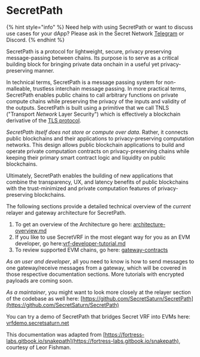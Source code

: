 # SecretPath

{% hint style="info" %}
Need help with using SecretPath or want to discuss use cases for your dApp? Please ask in the Secret Network [Telegram](https://t.me/SCRTCommunity) or Discord.
{% endhint %}

SecretPath is a protocol for lightweight, secure, privacy preserving message-passing between chains. Its purpose is to serve as a critical building block for bringing private data onchain in a useful yet privacy-preserving manner.

In technical terms, SecretPath is a message passing system for non-malleable, trustless interchain message passing. In more practical terms, SecretPath enables public chains to call arbitrary functions on private compute chains while preserving the privacy of the inputs and validity of the outputs. SecretPath is built using a primitive that we call TNLS ("Transport _Network_ Layer Security") which is effectively a blockchain derivative of the [TLS protocol](https://en.wikipedia.org/wiki/Transport\_Layer\_Security).

_SecretPath itself does not store or compute over data_. Rather, it connects public blockchains and their applications to privacy-preserving computation networks. This design allows public blockchain applications to build and operate private computation contracts on privacy-preserving chains while keeping their primary smart contract logic and liquidity on public blockchains.

Ultimately, SecretPath enables the building of new applications that combine the transparency, UX, and latency benefits of public blockchains with the trust-minimized and private computation features of privacy-preserving blockchains.

The following sections provide a detailed technical overview of the _current_ relayer and gateway architecture for SecretPath.&#x20;

1. To get an overview of the Architecture go here: [architecture-overview.md](architecture-overview.md "mention")
2. If you like to use SecretVRF in the most elegant way for you as an EVM developer, go here:[vrf-developer-tutorial.md](../../../usecases/vrf/vrf-developer-tutorial.md "mention")
3. To review supported EVM chains, go here: [gateway-contracts](../../../gateway-contracts/ "mention")

_As an user and developer_, all you need to know is how to send messages to one gateway/receive messages from a gateway, which will be covered in those respective documentation sections. More tutorials with encrypted payloads are coming soon.

_As a maintainer_, you might want to look more closely at the relayer section of the codebase as well here: [https://github.com/SecretSaturn/SecretPath](https://github.com/SecretSaturn/SecretPath)

You can try a demo of SecretPath that bridges Secret VRF into EVMs here: [vrfdemo.secretsaturn.net](https://vrfdemo.secretsaturn.net)

This documentation was adapted from [https://fortress-labs.gitbook.io/snakepath](https://fortress-labs.gitbook.io/snakepath), courtesy of Leor Fishman.
